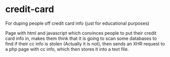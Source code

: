 # credit-card
For duping people off credit card info (just for educational purposes)

Page with html and javascript which convinces people to put their credit card info in, makes them think that it is going to scan some databases to find if their cc info is stolen (Actually it is not), then sends an XHR request to a php page with cc info, which then stores it into a text file. 
